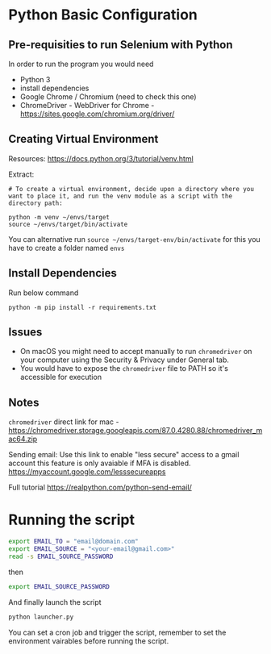 # Python Basic Configuration

## Pre-requisities to run Selenium with Python
In order to run the program you would need
- Python 3
- install dependencies
- Google Chrome / Chromium (need to check this one)
- ChromeDriver - WebDriver for Chrome - https://sites.google.com/chromium.org/driver/

## Creating Virtual Environment

Resources: https://docs.python.org/3/tutorial/venv.html

Extract:
```
# To create a virtual environment, decide upon a directory where you want to place it, and run the venv module as a script with the directory path:

python -m venv ~/envs/target
source ~/envs/target/bin/activate

```

You can alternative run `source ~/envs/target-env/bin/activate` for this you have to create a folder named `envs` 

## Install Dependencies
Run below command 
```
python -m pip install -r requirements.txt
```

## Issues

- On macOS you might need to accept manually to run `chromedriver` on your computer using the Security & Privacy under General tab.
- You would have to expose the `chromedriver` file to PATH so it's accessible for execution



## Notes
`chromedriver` direct link for mac - https://chromedriver.storage.googleapis.com/87.0.4280.88/chromedriver_mac64.zip

Sending email:
Use this link to enable "less secure" access to a gmail account
this feature is only avaiable if MFA is disabled.
https://myaccount.google.com/lesssecureapps

Full tutorial https://realpython.com/python-send-email/

# Running the script
```sh
export EMAIL_TO = "email@domain.com"
export EMAIL_SOURCE = "<your-email@gmail.com>"
read -s EMAIL_SOURCE_PASSWORD
```

then

```sh
export EMAIL_SOURCE_PASSWORD
```

And finally launch the script
```sh
python launcher.py
```

You can set a cron job and trigger the script, remember to set the environment vairables before running the script.

